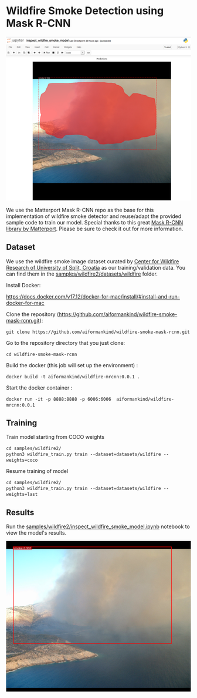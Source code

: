 # Wildfire Smoke Detection using Mask R-CNN

<p float="left">
<img src=docs/wildfire-smoke-mask-detect.png />
</p>

We use the Matterport Mask R-CNN repo as the base for this implementation of wildfire smoke detector and reuse/adapt the provided sample code to train our model. Special thanks to this great [Mask R-CNN library by Matterport](https://github.com/matterport/Mask_RCNN). Please be sure to check it out for more information.

## Dataset
We use the wildfire smoke image dataset curated by [Center for Wildfire Research of University of Split, Croatia](http://wildfire.fesb.hr/) as our training/validation data.
You can find them in the [samples/wildfire2/datasets/wildfire](samples/wildfire2/datasets/wildfire) folder.

Install Docker:

https://docs.docker.com/v17.12/docker-for-mac/install/#install-and-run-docker-for-mac

Clone the repository (https://github.com/aiformankind/wildfire-smoke-mask-rcnn.git):
```
git clone https://github.com/aiformankind/wildfire-smoke-mask-rcnn.git
```

Go to the repository directory that you just clone:
```
cd wildfire-smoke-mask-rcnn
```

Build the docker (this job will set up the environment) :
```
docker build -t aiformankind/wildfire-mrcnn:0.0.1 .
```

Start the docker container :
```
docker run -it -p 8888:8888 -p 6006:6006  aiformankind/wildfire-mrcnn:0.0.1
```

## Training
Train model starting from COCO weights
```
cd samples/wildfire2/
python3 wildfire_train.py train --dataset=datasets/wildfire --weights=coco
```

Resume training of model
```
cd samples/wildfire2/
python3 wildfire_train.py train --dataset=datasets/wildfire --weights=last
```

## Results
Run the [samples/wildfire2/inspect_wildfire_smoke_model.ipynb](samples/wildfire2/inspect_wildfire_smoke_model.ipynb) notebook to view the model's results.

<p float="left">
<img src=docs/wildfire-smoke-mask-detect-2.png />
</p>

